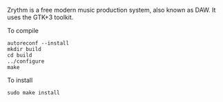 Zrythm is a free modern music production system, also known as DAW.
It uses the GTK+3 toolkit.

To compile

```
autoreconf --install
mkdir build
cd build
../configure
make
```

To install
```
sudo make install
```
